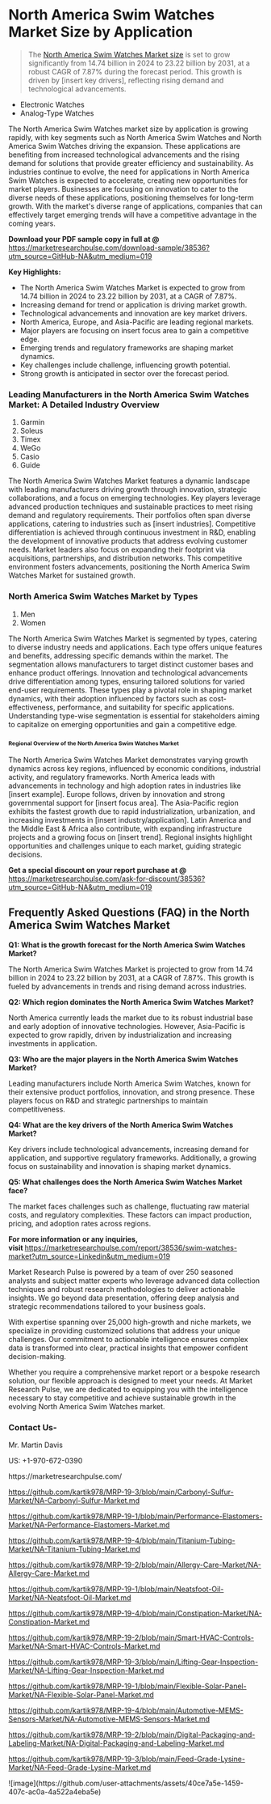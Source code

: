 <h1>North America Swim Watches Market&nbsp;Size by Application</h1><blockquote><p>The <a href="https://marketresearchpulse.com/download-sample/38536?utm_source=GitHub-NA&amp;utm_medium=019">North America Swim Watches Market size</a> is set to grow significantly from 14.74 billion in 2024 to 23.22 billion by 2031, at a robust CAGR of 7.87% during the forecast period. This growth is driven by [insert key drivers], reflecting rising demand and technological advancements.</p></blockquote><ul><li>Electronic Watches <li> Analog-Type Watches</li></ul><p>The North America Swim Watches market size by application is growing rapidly, with key segments such as North America Swim Watches and North America Swim Watches driving the expansion. These applications are benefiting from increased technological advancements and the rising demand for solutions that provide greater efficiency and sustainability. As industries continue to evolve, the need for applications in North America Swim Watches is expected to accelerate, creating new opportunities for market players. Businesses are focusing on innovation to cater to the diverse needs of these applications, positioning themselves for long-term growth. With the market's diverse range of applications, companies that can effectively target emerging trends will have a competitive advantage in the coming years.</p><p><strong>Download your PDF sample copy in full at @ </strong><a href="https://marketresearchpulse.com/download-sample/38536?utm_source=GitHub-NA&amp;utm_medium=019">https://marketresearchpulse.com/download-sample/38536?utm_source=GitHub-NA&amp;utm_medium=019</a></p><p><strong>Key Highlights: </strong></p><ul><li>The North America Swim Watches Market is expected to grow from 14.74 billion in 2024 to 23.22 billion by 2031, at a CAGR of 7.87%.</li><li>Increasing demand for trend or application is driving market growth.</li><li>Technological advancements and innovation are key market drivers.</li><li>North America, Europe, and Asia-Pacific are leading regional markets.</li><li>Major players are focusing on insert focus area to gain a competitive edge.</li><li>Emerging trends and regulatory frameworks are shaping market dynamics.</li><li>Key challenges include challenge, influencing growth potential.</li><li>Strong growth is anticipated in sector over the forecast period.</li></ul><h3>Leading Manufacturers in the North America Swim Watches Market: A Detailed Industry Overview</h3><ol><li>Garmin</li><li>Soleus</li><li>Timex</li><li>WeGo</li><li>Casio</li><li>Guide</li></ol><div class="flex max-w-full flex-col flex-grow"><div class="min-h-8 text-message flex w-full flex-col items-end gap-2 whitespace-normal break-words [.text-message+&amp;]:mt-5" dir="auto" data-message-author-role="assistant" data-message-id="fd8432e4-4910-450d-b182-61b7bfb0a01f" data-message-model-slug="gpt-4o"><div class="flex w-full flex-col gap-1 empty:hidden first:pt-[3px]"><div class="markdown prose w-full break-words dark:prose-invert light"><p>The North America Swim Watches Market features a dynamic landscape with leading manufacturers driving growth through innovation, strategic collaborations, and a focus on emerging technologies. Key players leverage advanced production techniques and sustainable practices to meet rising demand and regulatory requirements. Their portfolios often span diverse applications, catering to industries such as [insert industries]. Competitive differentiation is achieved through continuous investment in R&amp;D, enabling the development of innovative products that address evolving customer needs. Market leaders also focus on expanding their footprint via acquisitions, partnerships, and distribution networks. This competitive environment fosters advancements, positioning the North America Swim Watches Market for sustained growth.</p></div></div></div></div><h3>North America Swim Watches Market by Types</h3><ol><li>Men <li> Women</li></ol><div class="flex max-w-full flex-col flex-grow"><div class="min-h-8 text-message flex w-full flex-col items-end gap-2 whitespace-normal break-words [.text-message+&amp;]:mt-5" dir="auto" data-message-author-role="assistant" data-message-id="084470be-0bb7-4664-bddf-5156b4f41249" data-message-model-slug="gpt-4o-mini"><div class="flex w-full flex-col gap-1 empty:hidden first:pt-[3px]"><div class="markdown prose w-full break-words dark:prose-invert light"><p>The North America Swim Watches Market is segmented by types, catering to diverse industry needs and applications. Each type offers unique features and benefits, addressing specific demands within the market. The segmentation allows manufacturers to target distinct customer bases and enhance product offerings. Innovation and technological advancements drive differentiation among types, ensuring tailored solutions for varied end-user requirements. These types play a pivotal role in shaping market dynamics, with their adoption influenced by factors such as cost-effectiveness, performance, and suitability for specific applications. Understanding type-wise segmentation is essential for stakeholders aiming to capitalize on emerging opportunities and gain a competitive edge.</p></div></div></div></div><h3><span style="font-size: 11px;">Regional Overview of the North America Swim Watches Market</span></h3><div class="flex max-w-full flex-col flex-grow"><div class="min-h-8 text-message flex w-full flex-col items-end gap-2 whitespace-normal break-words [.text-message+&amp;]:mt-5" dir="auto" data-message-author-role="assistant" data-message-id="e9038762-ce64-4e30-91c9-9bd413514231" data-message-model-slug="gpt-4o-mini"><div class="flex w-full flex-col gap-1 empty:hidden first:pt-[3px]"><div class="markdown prose w-full break-words dark:prose-invert light"><p>The North America Swim Watches Market demonstrates varying growth dynamics across key regions, influenced by economic conditions, industrial activity, and regulatory frameworks. North America leads with advancements in technology and high adoption rates in industries like [insert example]. Europe follows, driven by innovation and strong governmental support for [insert focus area]. The Asia-Pacific region exhibits the fastest growth due to rapid industrialization, urbanization, and increasing investments in [insert industry/application]. Latin America and the Middle East &amp; Africa also contribute, with expanding infrastructure projects and a growing focus on [insert trend]. Regional insights highlight opportunities and challenges unique to each market, guiding strategic decisions.</p></div></div></div></div><p><strong>Get a special discount on your report purchase at @ </strong><a href="https://marketresearchpulse.com/ask-for-discount/38536?utm_source=GitHub-NA&amp;utm_medium=019">https://marketresearchpulse.com/ask-for-discount/38536?utm_source=GitHub-NA&amp;utm_medium=019</a></p><h2>Frequently Asked Questions (FAQ) in the North America Swim Watches Market</h2><p><strong>Q1: What is the growth forecast for the North America Swim Watches Market?</strong></p><p>The North America Swim Watches Market is projected to grow from 14.74 billion in 2024 to 23.22 billion by 2031, at a CAGR of 7.87%. This growth is fueled by advancements in trends and rising demand across industries.</p><p><strong>Q2: Which region dominates the North America Swim Watches Market?</strong></p><p>North America currently leads the market due to its robust industrial base and early adoption of innovative technologies. However, Asia-Pacific is expected to grow rapidly, driven by industrialization and increasing investments in application.</p><p><strong>Q3: Who are the major players in the North America Swim Watches Market?</strong></p><p>Leading manufacturers include North America Swim Watches, known for their extensive product portfolios, innovation, and strong presence. These players focus on R&amp;D and strategic partnerships to maintain competitiveness.</p><p><strong>Q4: What are the key drivers of the North America Swim Watches Market?</strong></p><p>Key drivers include technological advancements, increasing demand for application, and supportive regulatory frameworks. Additionally, a growing focus on sustainability and innovation is shaping market dynamics.</p><p><strong>Q5: What challenges does the North America Swim Watches Market face?</strong></p><p>The market faces challenges such as challenge, fluctuating raw material costs, and regulatory complexities. These factors can impact production, pricing, and adoption rates across regions.</p><p><strong>For more information or any inquiries, visit&nbsp;</strong><a href="https://marketresearchpulse.com/report/38536/swim-watches-market?utm_source=Linkedin&utm_medium=019">https://marketresearchpulse.com/report/38536/swim-watches-market?utm_source=Linkedin&utm_medium=019</a></p><p>Market Research Pulse is powered by a team of over 250 seasoned analysts and subject matter experts who leverage advanced data collection techniques and robust research methodologies to deliver actionable insights. We go beyond data presentation, offering deep analysis and strategic recommendations tailored to your business goals.</p><p>With expertise spanning over 25,000 high-growth and niche markets, we specialize in providing customized solutions that address your unique challenges. Our commitment to actionable intelligence ensures complex data is transformed into clear, practical insights that empower confident decision-making.</p><p>Whether you require a comprehensive market report or a bespoke research solution, our flexible approach is designed to meet your needs. At Market Research Pulse, we are dedicated to equipping you with the intelligence necessary to stay competitive and achieve sustainable growth in the evolving North America Swim Watches market.</p><h3><strong>Contact Us-</strong></h3><p>Mr. Martin Davis</p><p>US: +1-970-672-0390</p><p>https://marketresearchpulse.com/</p><p><a href="https://github.com/kartik978/MRP-19-3/blob/main/Carbonyl-Sulfur-Market/NA-Carbonyl-Sulfur-Market.md">https://github.com/kartik978/MRP-19-3/blob/main/Carbonyl-Sulfur-Market/NA-Carbonyl-Sulfur-Market.md</a></p><p><a href="https://github.com/kartik978/MRP-19-1/blob/main/Performance-Elastomers-Market/NA-Performance-Elastomers-Market.md">https://github.com/kartik978/MRP-19-1/blob/main/Performance-Elastomers-Market/NA-Performance-Elastomers-Market.md</a></p><p><a href="https://github.com/kartik978/MRP-19-4/blob/main/Titanium-Tubing-Market/NA-Titanium-Tubing-Market.md">https://github.com/kartik978/MRP-19-4/blob/main/Titanium-Tubing-Market/NA-Titanium-Tubing-Market.md</a></p><p><a href="https://github.com/kartik978/MRP-19-2/blob/main/Allergy-Care-Market/NA-Allergy-Care-Market.md">https://github.com/kartik978/MRP-19-2/blob/main/Allergy-Care-Market/NA-Allergy-Care-Market.md</a></p><p><a href="https://github.com/kartik978/MRP-19-1/blob/main/Neatsfoot-Oil-Market/NA-Neatsfoot-Oil-Market.md">https://github.com/kartik978/MRP-19-1/blob/main/Neatsfoot-Oil-Market/NA-Neatsfoot-Oil-Market.md</a></p><p><a href="https://github.com/kartik978/MRP-19-4/blob/main/Constipation-Market/NA-Constipation-Market.md">https://github.com/kartik978/MRP-19-4/blob/main/Constipation-Market/NA-Constipation-Market.md</a></p><p><a href="https://github.com/kartik978/MRP-19-2/blob/main/Smart-HVAC-Controls-Market/NA-Smart-HVAC-Controls-Market.md">https://github.com/kartik978/MRP-19-2/blob/main/Smart-HVAC-Controls-Market/NA-Smart-HVAC-Controls-Market.md</a></p><p><a href="https://github.com/kartik978/MRP-19-3/blob/main/Lifting-Gear-Inspection-Market/NA-Lifting-Gear-Inspection-Market.md">https://github.com/kartik978/MRP-19-3/blob/main/Lifting-Gear-Inspection-Market/NA-Lifting-Gear-Inspection-Market.md</a></p><p><a href="https://github.com/kartik978/MRP-19-1/blob/main/Flexible-Solar-Panel-Market/NA-Flexible-Solar-Panel-Market.md">https://github.com/kartik978/MRP-19-1/blob/main/Flexible-Solar-Panel-Market/NA-Flexible-Solar-Panel-Market.md</a></p><p><a href="https://github.com/kartik978/MRP-19-4/blob/main/Automotive-MEMS-Sensors-Market/NA-Automotive-MEMS-Sensors-Market.md">https://github.com/kartik978/MRP-19-4/blob/main/Automotive-MEMS-Sensors-Market/NA-Automotive-MEMS-Sensors-Market.md</a></p><p><a href="https://github.com/kartik978/MRP-19-2/blob/main/Digital-Packaging-and-Labeling-Market/NA-Digital-Packaging-and-Labeling-Market.md">https://github.com/kartik978/MRP-19-2/blob/main/Digital-Packaging-and-Labeling-Market/NA-Digital-Packaging-and-Labeling-Market.md</a></p><p><a href="https://github.com/kartik978/MRP-19-3/blob/main/Feed-Grade-Lysine-Market/NA-Feed-Grade-Lysine-Market.md">https://github.com/kartik978/MRP-19-3/blob/main/Feed-Grade-Lysine-Market/NA-Feed-Grade-Lysine-Market.md</a></p>
![image](https://github.com/user-attachments/assets/40ce7a5e-1459-407c-ac0a-4a522a4eba5e)
